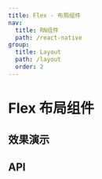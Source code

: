 ```yaml
---
title: Flex - 布局组件
nav:
  title: RN组件
  path: /react-native
group:
  title: Layout
  path: /layout
  order: 2
---
```


# Flex 布局组件

## 效果演示

## API
